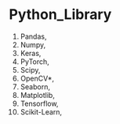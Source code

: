 # Python_Library

1. Pandas, 
2. Numpy, 
3. Keras,
3. PyTorch, 
4. Scipy, 
5. OpenCV*,
6. Seaborn, 
7. Matplotlib,
8. Tensorflow,
9. Scikit-Learn, 



